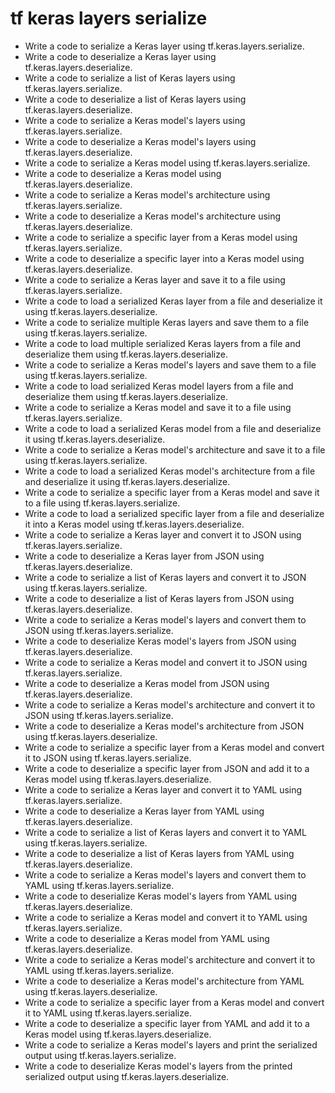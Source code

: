 # tf keras layers serialize

- Write a code to serialize a Keras layer using tf.keras.layers.serialize.
- Write a code to deserialize a Keras layer using tf.keras.layers.deserialize.
- Write a code to serialize a list of Keras layers using tf.keras.layers.serialize.
- Write a code to deserialize a list of Keras layers using tf.keras.layers.deserialize.
- Write a code to serialize a Keras model's layers using tf.keras.layers.serialize.
- Write a code to deserialize a Keras model's layers using tf.keras.layers.deserialize.
- Write a code to serialize a Keras model using tf.keras.layers.serialize.
- Write a code to deserialize a Keras model using tf.keras.layers.deserialize.
- Write a code to serialize a Keras model's architecture using tf.keras.layers.serialize.
- Write a code to deserialize a Keras model's architecture using tf.keras.layers.deserialize.
- Write a code to serialize a specific layer from a Keras model using tf.keras.layers.serialize.
- Write a code to deserialize a specific layer into a Keras model using tf.keras.layers.deserialize.
- Write a code to serialize a Keras layer and save it to a file using tf.keras.layers.serialize.
- Write a code to load a serialized Keras layer from a file and deserialize it using tf.keras.layers.deserialize.
- Write a code to serialize multiple Keras layers and save them to a file using tf.keras.layers.serialize.
- Write a code to load multiple serialized Keras layers from a file and deserialize them using tf.keras.layers.deserialize.
- Write a code to serialize a Keras model's layers and save them to a file using tf.keras.layers.serialize.
- Write a code to load serialized Keras model layers from a file and deserialize them using tf.keras.layers.deserialize.
- Write a code to serialize a Keras model and save it to a file using tf.keras.layers.serialize.
- Write a code to load a serialized Keras model from a file and deserialize it using tf.keras.layers.deserialize.
- Write a code to serialize a Keras model's architecture and save it to a file using tf.keras.layers.serialize.
- Write a code to load a serialized Keras model's architecture from a file and deserialize it using tf.keras.layers.deserialize.
- Write a code to serialize a specific layer from a Keras model and save it to a file using tf.keras.layers.serialize.
- Write a code to load a serialized specific layer from a file and deserialize it into a Keras model using tf.keras.layers.deserialize.
- Write a code to serialize a Keras layer and convert it to JSON using tf.keras.layers.serialize.
- Write a code to deserialize a Keras layer from JSON using tf.keras.layers.deserialize.
- Write a code to serialize a list of Keras layers and convert it to JSON using tf.keras.layers.serialize.
- Write a code to deserialize a list of Keras layers from JSON using tf.keras.layers.deserialize.
- Write a code to serialize a Keras model's layers and convert them to JSON using tf.keras.layers.serialize.
- Write a code to deserialize Keras model's layers from JSON using tf.keras.layers.deserialize.
- Write a code to serialize a Keras model and convert it to JSON using tf.keras.layers.serialize.
- Write a code to deserialize a Keras model from JSON using tf.keras.layers.deserialize.
- Write a code to serialize a Keras model's architecture and convert it to JSON using tf.keras.layers.serialize.
- Write a code to deserialize a Keras model's architecture from JSON using tf.keras.layers.deserialize.
- Write a code to serialize a specific layer from a Keras model and convert it to JSON using tf.keras.layers.serialize.
- Write a code to deserialize a specific layer from JSON and add it to a Keras model using tf.keras.layers.deserialize.
- Write a code to serialize a Keras layer and convert it to YAML using tf.keras.layers.serialize.
- Write a code to deserialize a Keras layer from YAML using tf.keras.layers.deserialize.
- Write a code to serialize a list of Keras layers and convert it to YAML using tf.keras.layers.serialize.
- Write a code to deserialize a list of Keras layers from YAML using tf.keras.layers.deserialize.
- Write a code to serialize a Keras model's layers and convert them to YAML using tf.keras.layers.serialize.
- Write a code to deserialize Keras model's layers from YAML using tf.keras.layers.deserialize.
- Write a code to serialize a Keras model and convert it to YAML using tf.keras.layers.serialize.
- Write a code to deserialize a Keras model from YAML using tf.keras.layers.deserialize.
- Write a code to serialize a Keras model's architecture and convert it to YAML using tf.keras.layers.serialize.
- Write a code to deserialize a Keras model's architecture from YAML using tf.keras.layers.deserialize.
- Write a code to serialize a specific layer from a Keras model and convert it to YAML using tf.keras.layers.serialize.
- Write a code to deserialize a specific layer from YAML and add it to a Keras model using tf.keras.layers.deserialize.
- Write a code to serialize a Keras model's layers and print the serialized output using tf.keras.layers.serialize.
- Write a code to deserialize Keras model's layers from the printed serialized output using tf.keras.layers.deserialize.